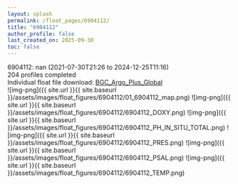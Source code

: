 ```yaml
---
layout: splash
permalink: /float_pages/6904112/
title: "6904112"
author_profile: false
last_created_on: 2025-09-30
toc: false
---
```

 
6904112: nan (2021-07-30T21:26 to 2024-12-25T11:16)\
204 profiles completed\
Individual float file download: [BGC_Argo_Plus_Global](https://ftp.soest.hawaii.edu/bgc_argo_plus/Individual_Floats/outliers_removed/6904112_Sprof_processed.nc)\
![img-png]({{ site.url }}{{ site.baseurl }}/assets/images/float_figures/6904112/01_6904112_map.png)
![img-png]({{ site.url }}{{ site.baseurl }}/assets/images/float_figures/6904112/6904112_DOXY.png)
![img-png]({{ site.url }}{{ site.baseurl }}/assets/images/float_figures/6904112/6904112_PH_IN_SITU_TOTAL.png)
![img-png]({{ site.url }}{{ site.baseurl }}/assets/images/float_figures/6904112/6904112_PRES.png)
![img-png]({{ site.url }}{{ site.baseurl }}/assets/images/float_figures/6904112/6904112_PSAL.png)
![img-png]({{ site.url }}{{ site.baseurl }}/assets/images/float_figures/6904112/6904112_TEMP.png)
